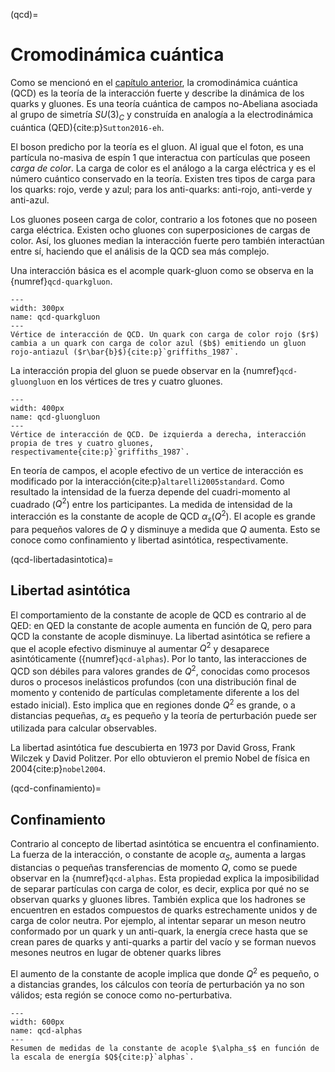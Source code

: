 (qcd)=
# Cromodinámica cuántica
Como se mencionó en el [capítulo anterior](ms-interacciones), la cromodinámica cuántica (QCD) es la teoría de la interacción fuerte y describe la dinámica de los quarks y gluones. Es una teoría cuántica de campos no-Abeliana asociada al grupo de simetría $SU(3)_C$ y construída en analogía a la electrodinámica cuántica (QED){cite:p}`Sutton2016-eh`.

El boson predicho por la teoría es el gluon. Al igual que el foton, es una partícula no-masiva de espín 1 que interactua con partículas que poseen *carga de color*. La carga de color es el análogo a la carga eléctrica y es el número cuántico conservado en la teoría. Existen tres tipos de carga para los quarks: rojo, verde y azul; para los anti-quarks: anti-rojo, anti-verde y anti-azul. 

Los gluones poseen carga de color, contrario a los fotones que no poseen carga eléctrica. Existen ocho gluones con superposiciones de cargas de color. Así, los gluones median la interacción fuerte pero también interactúan entre sí, haciendo que el análisis de la QCD sea más complejo. 

Una interacción básica es el acomple quark-gluon como se observa en la {numref}`qcd-quarkgluon`.

```{figure} ./../../figuras/qcd-quarkgluon.png
---
width: 300px
name: qcd-quarkgluon
---
Vértice de interacción de QCD. Un quark con carga de color rojo ($r$) cambia a un quark con carga de color azul ($b$) emitiendo un gluon rojo-antiazul ($r\bar{b}$){cite:p}`griffiths_1987`.
```
La interacción propia del gluon se puede observar en la {numref}`qcd-gluongluon` en los vértices de tres y cuatro gluones.

```{figure} ./../../figuras/qcd-gluongluon.png
---
width: 400px
name: qcd-gluongluon
---
Vértice de interacción de QCD. De izquierda a derecha, interacción propia de tres y cuatro gluones, respectivamente{cite:p}`griffiths_1987`.
```
En teoría de campos, el acople efectivo de un vertice de interacción es modificado por la interacción{cite:p}`altarelli2005standard`. Como resultado la intensidad de la fuerza depende del cuadri-momento al cuadrado ($Q^2$) entre los participantes. La medida de intensidad de la interacción es la constante de acople de QCD $\alpha_s$($Q^2$). El acople es grande para pequeños valores de $Q$ y disminuye a medida que $Q$ aumenta. Esto se conoce como confinamiento y libertad asintótica, respectivamente.

(qcd-libertadasintotica)=
## Libertad asintótica
El comportamiento de la constante de acople de QCD es contrario al de QED: en QED la constante de acople aumenta en función de Q, pero para QCD la constante de acople disminuye. La libertad asintótica se refiere a que el acople efectivo disminuye al aumentar $Q^2$ y desaparece asintóticamente ({numref}`qcd-alphas`). Por lo tanto, las interacciones de QCD son débiles para valores grandes de $Q^2$, conocidas como procesos duros o procesos inelásticos profundos (con una distribución final de momento y contenido de partículas completamente diferente a los del estado inicial). Esto implica que en regiones donde $Q^2$ es grande, o a distancias pequeñas, $\alpha_s$ es pequeño y la teoría de perturbación puede ser utilizada para calcular observables. 

La libertad asintótica fue descubierta en 1973 por David Gross, Frank Wilczek y David Politzer. Por ello obtuvieron el premio Nobel de física en 2004{cite:p}`nobel2004`.

(qcd-confinamiento)=
## Confinamiento
Contrario al concepto de libertad asintótica se encuentra el confinamiento. La fuerza de la interacción, o constante de acople $\alpha_S$, aumenta a largas distancias o pequeñas transferencias de momento $Q$, como se puede observar en la {numref}`qcd-alphas`. Esta propiedad explica la imposibilidad de separar partículas con carga de color, es decir, explica por qué no se observan quarks y gluones libres. También explica que los hadrones se encuentren en estados compuestos de quarks estrechamente unidos y de carga de color neutra. Por ejemplo, al intentar separar un meson neutro conformado por un quark y un anti-quark, la energía crece hasta que se crean pares de quarks y anti-quarks a partir del vacío y se forman nuevos mesones neutros en lugar de obtener quarks libres

El aumento de la constante de acople implica que donde $Q^2$ es pequeño, o a distancias grandes, los cálculos con teoría de perturbación ya no son válidos; esta región se conoce como no-perturbativa.

```{figure} ./../../figuras/qcd-alphas.png
---
width: 600px
name: qcd-alphas
---
Resumen de medidas de la constante de acople $\alpha_s$ en función de la escala de energía $Q${cite:p}`alphas`.
```